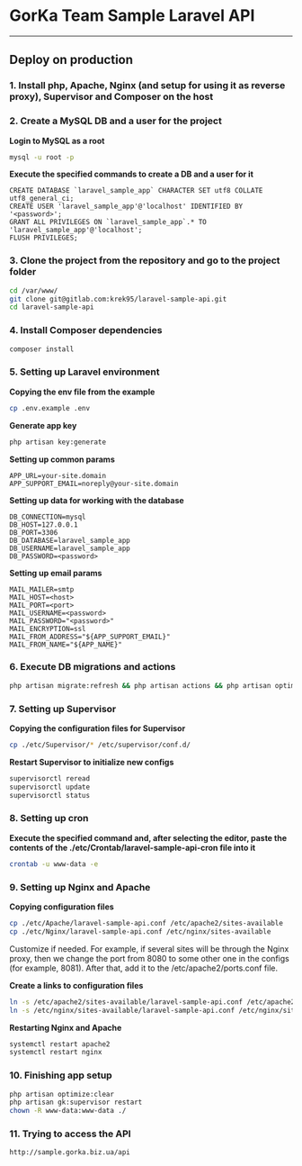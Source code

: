 # GorKa Team Sample Laravel API

---
## Deploy on production

### 1. Install php, Apache, Nginx (and setup for using it as reverse proxy), Supervisor and Composer on the host


### 2. Create a MySQL DB and a user for the project
**Login to MySQL as a root**
```bash
mysql -u root -p
```

**Execute the specified commands to create a DB and a user for it**
```mysql
CREATE DATABASE `laravel_sample_app` CHARACTER SET utf8 COLLATE utf8_general_ci;
CREATE USER 'laravel_sample_app'@'localhost' IDENTIFIED BY '<password>';
GRANT ALL PRIVILEGES ON `laravel_sample_app`.* TO 'laravel_sample_app'@'localhost';
FLUSH PRIVILEGES;
```


### 3. Clone the project from the repository and go to the project folder
```bash
cd /var/www/
git clone git@gitlab.com:krek95/laravel-sample-api.git
cd laravel-sample-api
```


### 4. Install Composer dependencies
```bash
composer install
```


### 5. Setting up Laravel environment
**Copying the env file from the example**
```bash
cp .env.example .env
```

**Generate app key**
```bash
php artisan key:generate
```

**Setting up common params**
```env
APP_URL=your-site.domain
APP_SUPPORT_EMAIL=noreply@your-site.domain
```

**Setting up data for working with the database**
```env
DB_CONNECTION=mysql
DB_HOST=127.0.0.1
DB_PORT=3306
DB_DATABASE=laravel_sample_app
DB_USERNAME=laravel_sample_app
DB_PASSWORD=<password>
```

**Setting up email params**
```env
MAIL_MAILER=smtp
MAIL_HOST=<host>
MAIL_PORT=<port>
MAIL_USERNAME=<password>
MAIL_PASSWORD="<password>"
MAIL_ENCRYPTION=ssl
MAIL_FROM_ADDRESS="${APP_SUPPORT_EMAIL}"
MAIL_FROM_NAME="${APP_NAME}"
```


### 6. Execute DB migrations and actions
```bash
php artisan migrate:refresh && php artisan actions && php artisan optimize:clear
```


### 7. Setting up Supervisor
**Copying the configuration files for Supervisor**
```bash
cp ./etc/Supervisor/* /etc/supervisor/conf.d/
```

**Restart Supervisor to initialize new configs**
```bash
supervisorctl reread
supervisorctl update
supervisorctl status
```


### 8. Setting up cron
**Execute the specified command and, after selecting the editor, paste the contents of the ./etc/Crontab/laravel-sample-api-cron file into it**
```bash
crontab -u www-data -e
```


### 9. Setting up Nginx and Apache
**Copying configuration files**
```bash
cp ./etc/Apache/laravel-sample-api.conf /etc/apache2/sites-available
cp ./etc/Nginx/laravel-sample-api.conf /etc/nginx/sites-available
```

Customize if needed. For example, if several sites will be through the Nginx proxy, then we change the port from 8080 to some other one in the configs (for example, 8081). After that, add it to the /etc/apache2/ports.conf file.

**Create a links to configuration files**
```bash
ln -s /etc/apache2/sites-available/laravel-sample-api.conf /etc/apache2/sites-enabled/laravel-sample-api.conf
ln -s /etc/nginx/sites-available/laravel-sample-api.conf /etc/nginx/sites-enabled/laravel-sample-api.conf
```

**Restarting Nginx and Apache**
```bash
systemctl restart apache2
systemctl restart nginx
```


### 10. Finishing app setup
```bash
php artisan optimize:clear
php artisan gk:supervisor restart
chown -R www-data:www-data ./
```


### 11. Trying to access the API
```
http://sample.gorka.biz.ua/api
```

